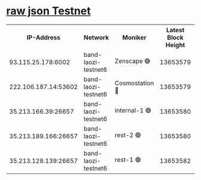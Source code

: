 
[raw json Testnet](https://rpc-check.bandt.stavr.tech/bandt/rpcbandt_result.json)
=

<table><tr><th>IP-Address</th><th>Network</th><th>Moniker</th><th>Latest Block Height</th><th>Earliest Block Height</th><th>Catching Up</th><th>Tx Index</th><th>Voting Power</th><th>Scan Time</th></tr><tr><td>93.115.25.178:6002</td><td>band-laozi-testnet6</td><td>Zenscape 🟢</td><td>13653579</td><td>12460001</td><td>False</td><td>on</td><td>0</td><td>2023-12-08T02:34:41.776265925UTC</td></tr><tr><td>222.106.187.14:53602</td><td>band-laozi-testnet6</td><td>Cosmostation 🔴</td><td>13653579</td><td>13177501</td><td>False</td><td>on</td><td>2203223</td><td>2023-12-08T02:34:43.344084663UTC</td></tr><tr><td>35.213.166.39:26657</td><td>band-laozi-testnet6</td><td>internal-1 🟢</td><td>13653580</td><td>13553580</td><td>False</td><td>on</td><td>0</td><td>2023-12-08T02:34:44.625718530UTC</td></tr><tr><td>35.213.189.166:26657</td><td>band-laozi-testnet6</td><td>rest-2 🟢</td><td>13653580</td><td>13553580</td><td>False</td><td>on</td><td>0</td><td>2023-12-08T02:34:45.941970383UTC</td></tr><tr><td>35.213.128.139:26657</td><td>band-laozi-testnet6</td><td>rest-1 🟢</td><td>13653582</td><td>13553582</td><td>False</td><td>on</td><td>0</td><td>2023-12-08T02:34:49.242885902UTC</td></tr></table>
